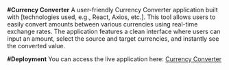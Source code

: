 **#Currency Converter**
A user-friendly Currency Converter application built with [technologies used, e.g., React, Axios, etc.]. This tool allows users to easily convert amounts between various currencies using real-time exchange rates. The application features a clean interface where users can input an amount, select the source and target currencies, and instantly see the converted value.

**#Deployment**
You can access the live application here: [Currency Converter](https://main--currencyconverterprakanth.netlify.app/)
